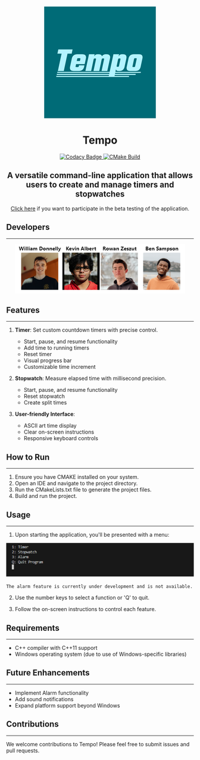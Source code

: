 
<p align="center">
  <img src="./images/Logo (Mid).png" alt="Logo (Mid)">
  <h1 align="center">Tempo</h1>
</p>

<p align="center">
  <a href="https://app.codacy.com/gh/stobitejnr/Tempo/dashboard?utm_source=gh&utm_medium=referral&utm_content=&utm_campaign=Badge_grade">
    <img src="https://app.codacy.com/project/badge/Grade/8b2c325c2cc14f8c83427c59c616a839" alt="Codacy Badge">
  </a>
  <a href="https://github.com/stobitejnr/Tempo/actions/workflows/cmake.yml">
    <img src="https://github.com/stobitejnr/Tempo/actions/workflows/cmake.yml/badge.svg" alt="CMake Build">
  </a>
</p>

<p align="center">
   <h2 align="center">A versatile command-line application that allows users to create and manage timers and stopwatches</h2>
</p>

<p align="center">
  <a href="https://forms.gle/yQKxxhWpJ1LWqaSq7">Click here</a> if you want to participate in the beta testing of the application.
</p>

## Developers
---
<p align="center">
  <span style="display: inline-block; text-align: center; margin: 0px;">
    <img src="./images/The boys.png">
</p>

## Features
---
1. **Timer**: Set custom countdown timers with precise control.
   - Start, pause, and resume functionality
   - Add time to running timers
   - Reset timer
   - Visual progress bar
   - Customizable time increment

2. **Stopwatch**: Measure elapsed time with millisecond precision.
   - Start, pause, and resume functionality
   - Reset stopwatch
   - Create split times

3. **User-friendly Interface**:
   - ASCII art time display
   - Clear on-screen instructions
   - Responsive keyboard controls

## How to Run
---
1. Ensure you have CMAKE installed on your system.
2. Open an IDE and navigate to the project directory.
3. Run the CMakeLists.txt file to generate the project files.
4. Build and run the project.

## Usage
---
1. Upon starting the application, you'll be presented with a menu:

![Start up](./images/startup.png)

```The alarm feature is currently under development and is not available.```

2. Use the number keys to select a function or 'Q' to quit.

3. Follow the on-screen instructions to control each feature.

## Requirements
---
- C++ compiler with C++11 support
- Windows operating system (due to use of Windows-specific libraries)

## Future Enhancements
---
- Implement Alarm functionality
- Add sound notifications
- Expand platform support beyond Windows

## Contributions
---
We welcome contributions to Tempo! Please feel free to submit issues and pull requests.